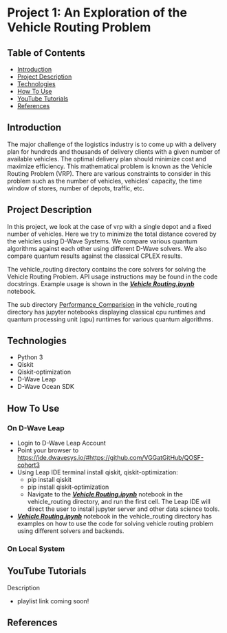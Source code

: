 # Project 1: An Exploration of the Vehicle Routing Problem

## Table of Contents 

- [Introduction](#Introduction)
- [Project Description](#Project-Description)
- [Technologies](#Technologies)
- [How To Use](#How-To-Use)
- [YouTube Tutorials](#YouTube-Tutorials)
- [References](#References)

## Introduction 

The major challenge of the logistics industry is to come up with a delivery plan for hundreds and thousands of delivery clients with a given number of available vehicles. The optimal delivery plan should minimize cost and maximize efficiency. This mathematical problem is known as the Vehicle Routing Problem (VRP). There are various constraints to consider in this problem such as the number of vehicles, vehicles' capacity, the time window of stores, number of depots, traffic, etc.

## Project Description

In this project, we look at the case of vrp with a single depot and a fixed number of vehicles. Here we try to minimize the total distance covered by the vehicles using D-Wave Systems. We compare various quantum algorithms against each other using different D-Wave solvers. We also compare quantum results against the classical CPLEX results.

The vehicle_routing directory contains the core solvers for solving the Vehicle Routing Problem. API usage instructions may be found in the code docstrings. Example usage is shown in the [***Vehicle Routing.ipynb***](https://github.com/VGGatGitHub/QOSF-cohort3/blob/main/vehicle_routing/Vehicle%20Routing%20Problem.ipynb) notebook.

The sub directory [Performance_Comparision](https://github.com/VGGatGitHub/QOSF-cohort3/tree/main/vehicle_routing/Performance_Comparisons) in the vehicle_routing directory has jupyter notebooks displaying classical cpu runtimes and quantum processing unit (qpu) runtimes for various quantum algorithms.

## Technologies
- Python 3
- Qiskit
- Qiskit-optimization
- D-Wave Leap
- D-Wave Ocean SDK

## How To Use
### On D-Wave Leap
- Login to D-Wave Leap Account
- Point your browser to https://ide.dwavesys.io/#https://github.com/VGGatGitHub/QOSF-cohort3
- Using Leap IDE terminal install qiskit, qiskit-optimization:
  - pip install qiskit
  - pip install qiskit-optimization
  - Navigate to the [***Vehicle Routing.ipynb***](https://github.com/VGGatGitHub/QOSF-cohort3/blob/main/vehicle_routing/Vehicle%20Routing%20Problem.ipynb) notebook in the vehicle_routing directory, and run the first cell. The Leap IDE will direct the user to install jupyter server and other data science tools.
- [***Vehicle Routing.ipynb***](https://github.com/VGGatGitHub/QOSF-cohort3/blob/main/vehicle_routing/Vehicle%20Routing%20Problem.ipynb) notebook in the vehicle_routing directory has examples on how to use the code for solving vehicle routing problem using different solvers and backends.

### On Local System 

## YouTube Tutorials
Description
- playlist link coming soon!

## References
